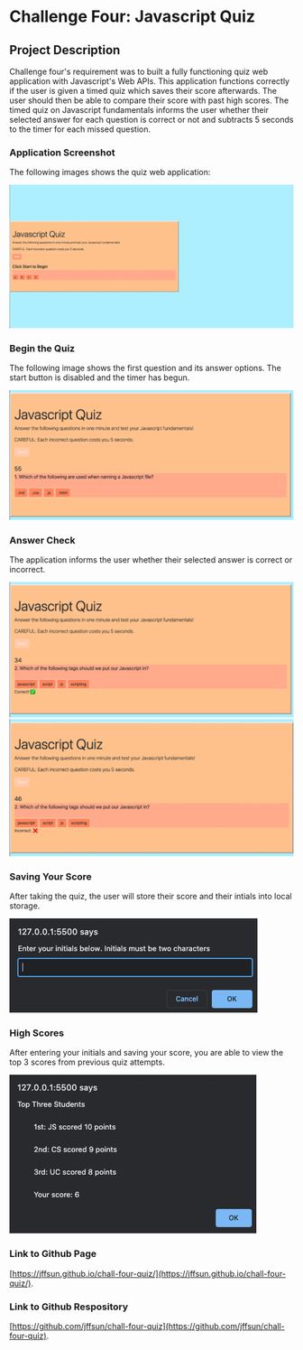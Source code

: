 # Challenge Four: Javascript Quiz

## Project Description

Challenge four's requirement was to built a fully functioning quiz web application with Javascript's Web APIs. This application functions correctly if the user is given a timed quiz which saves their score afterwards. The user should then be able to compare their score with past high scores. The timed quiz on Javascript fundamentals informs the user whether their selected answer for each question is correct or not and subtracts 5 seconds to the timer for each missed question.

### Application Screenshot

The following images shows the quiz web application:

![Application](./assets/images/screenshot1.jpg)

### Begin the Quiz

The following image shows the first question and its answer options. The start button is disabled and the timer has begun.

![Start Quiz](./assets/images/screenshot2.jpg)

### Answer Check

The application informs the user whether their selected answer is correct or incorrect.

![Correct Answer](./assets/images/screenshot3.jpg)
![Incorrect](./assets/images/screenshot4.jpg)

### Saving Your Score

After taking the quiz, the user will store their score and their intials into local storage.

![Ask For Initials](./assets/images/screenshot5.jpg)

### High Scores

After entering your initials and saving your score, you are able to view the top 3 scores from previous quiz attempts. 

![High Scores](./assets/images/screenshot6.jpg)

### Link to Github Page
[https://jffsun.github.io/chall-four-quiz/](https://jffsun.github.io/chall-four-quiz/).

### Link to Github Respository
[https://github.com/jffsun/chall-four-quiz](https://github.com/jffsun/chall-four-quiz).